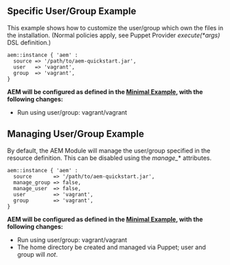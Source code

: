
## Specific User/Group Example

This example shows how to customize the user/group which own the files in the installation. (Normal policies apply, see Puppet Provider _execute(*args)_ DSL definition.)

~~~ puppet
aem::instance { 'aem' :
  source => '/path/to/aem-quickstart.jar',
  user   => 'vagrant',
  group  => 'vagrant',
}
~~~

**AEM will be configured as defined in the [Minimal Example](docs/aem-instance/Minimal.md), with the following changes:**

* Run using user/group: vagrant/vagrant

## Managing User/Group Example

By default, the AEM Module will manage the user/group specified in the resource definition. This can be disabled using the *manage_** attributes.

~~~ puppet
aem::instance { 'aem' :
  source       => '/path/to/aem-quickstart.jar',
  manage_group => false,
  manage_user  => false,
  user         => 'vagrant',
  group        => 'vagrant',
}
~~~

**AEM will be configured as defined in the [Minimal Example](docs/aem-instance/Minimal.md), with the following changes:**

* Run using user/group: vagrant/vagrant
* The home directory be created and managed via Puppet; user and group will *not*.
